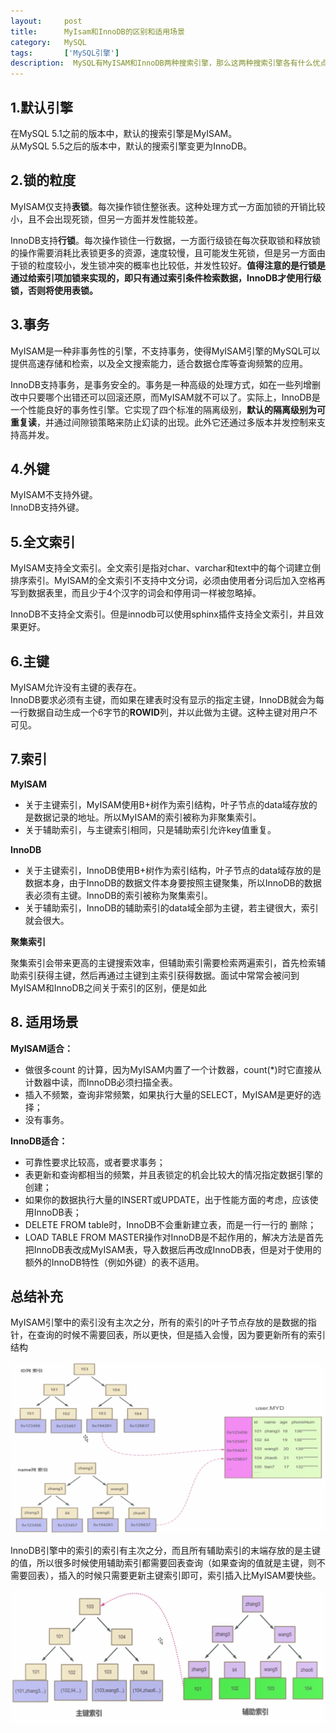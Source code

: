 ```yaml
---
layout:     post
title:      MyIsam和InnoDB的区别和适用场景
category:   MySQL
tags:       ['MySQL引擎']
description:  MySQL有MyISAM和InnoDB两种搜索引擎，那么这两种搜索引擎各有什么优点？怎么选择 
---
```


## 1.默认引擎
在MySQL 5.1之前的版本中，默认的搜索引擎是MyISAM。  
从MySQL 5.5之后的版本中，默认的搜索引擎变更为InnoDB。

## 2.锁的粒度
MyISAM仅支持<b>表锁</b>。每次操作锁住整张表。这种处理方式一方面加锁的开销比较小，且不会出现死锁，但另一方面并发性能较差。  

InnoDB支持<b>行锁</b>。每次操作锁住一行数据，一方面行级锁在每次获取锁和释放锁的操作需要消耗比表锁更多的资源，速度较慢，且可能发生死锁，但是另一方面由于锁的粒度较小，发生锁冲突的概率也比较低，并发性较好。<b>值得注意的是行锁是通过给索引项加锁来实现的，即只有通过索引条件检索数据，InnoDB才使用行级锁，否则将使用表锁。</b>

## 3.事务
MyISAM是一种非事务性的引擎，不支持事务，使得MyISAM引擎的MySQL可以提供高速存储和检索，以及全文搜索能力，适合数据仓库等查询频繁的应用。  

InnoDB支持事务，是事务安全的。事务是一种高级的处理方式，如在一些列增删改中只要哪个出错还可以回滚还原，而MyISAM就不可以了。实际上，InnoDB是一个性能良好的事务性引擎。它实现了四个标准的隔离级别，<b>默认的隔离级别为可重复读</b>，并通过间隙锁策略来防止幻读的出现。此外它还通过多版本并发控制来支持高并发。

## 4.外键
MyISAM不支持外键。  
InnoDB支持外键。

## 5.全文索引
MyISAM支持全文索引。全文索引是指对char、varchar和text中的每个词建立倒排序索引。MyISAM的全文索引不支持中文分词，必须由使用者分词后加入空格再写到数据表里，而且少于4个汉字的词会和停用词一样被忽略掉。  

InnoDB不支持全文索引。但是innodb可以使用sphinx插件支持全文索引，并且效果更好。

## 6.主键
MyISAM允许没有主键的表存在。  
InnoDB要求必须有主键，而如果在建表时没有显示的指定主键，InnoDB就会为每一行数据自动生成一个6字节的<b>ROWID</b>列，并以此做为主键。这种主键对用户不可见。

## 7.索引
<b>MyISAM</b>  

- 关于主键索引，MyISAM使用B+树作为索引结构，叶子节点的data域存放的是数据记录的地址。所以MyISAM的索引被称为非聚集索引。
- 关于辅助索引，与主键索引相同，只是辅助索引允许key值重复。

<b>InnoDB</b>

- 关于主键索引，InnoDB使用B+树作为索引结构，叶子节点的data域存放的是数据本身，由于InnoDB的数据文件本身要按照主键聚集，所以InnoDB的数据表必须有主键。InnoDB的索引被称为聚集索引。
- 关于辅助索引，InnoDB的辅助索引的data域全部为主键，若主键很大，索引就会很大。

<b>聚集索引</b>

聚集索引会带来更高的主键搜索效率，但辅助索引需要检索两遍索引，首先检索辅助索引获得主键，然后再通过主键到主索引获得数据。面试中常常会被问到MyISAM和InnoDB之间关于索引的区别，便是如此

## 8. 适用场景
<b>MyISAM适合：</b>  

- 做很多count 的计算，因为MyISAM内置了一个计数器，count(*)时它直接从计数器中读，而InnoDB必须扫描全表。   
- 插入不频繁，查询非常频繁，如果执行大量的SELECT，MyISAM是更好的选择；
- 没有事务。

<b>InnoDB适合：</b>

- 可靠性要求比较高，或者要求事务；
- 表更新和查询都相当的频繁，并且表锁定的机会比较大的情况指定数据引擎的创建；
- 如果你的数据执行大量的INSERT或UPDATE，出于性能方面的考虑，应该使用InnoDB表；
- DELETE FROM table时，InnoDB不会重新建立表，而是一行一行的 删除；
- LOAD TABLE FROM MASTER操作对InnoDB是不起作用的，解决方法是首先把InnoDB表改成MyISAM表，导入数据后再改成InnoDB表，但是对于使用的额外的InnoDB特性（例如外键）的表不适用。


## 总结补充
MyISAM引擎中的索引没有主次之分，所有的索引的叶子节点存放的是数据的指针，在查询的时候不需要回表，所以更快，但是插入会慢，因为要更新所有的索引结构

<img src="/media/articles/images/mysql/2020-02-06-1.png" />

InnoDB引擎中的索引的索引有主次之分，而且所有辅助索引的末端存放的是主键的值，所以很多时候使用辅助索引都需要回表查询（如果查询的值就是主键，则不需要回表），插入的时候只需要更新主键索引即可，索引插入比MyISAM要快些。

<img src="/media/articles/images/mysql/2020-02-06-2.png" />